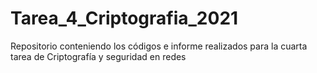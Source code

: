 # Tarea_4_Criptografia_2021
Repositorio conteniendo los códigos e informe realizados para la cuarta tarea de Criptografía y seguridad en redes
